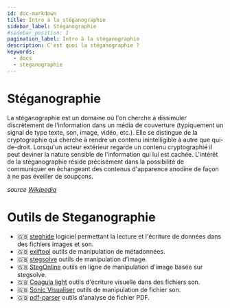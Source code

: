 ```yaml
---
id: doc-markdown
title: Intro à la stéganographie
sidebar_label: Stéganographie
#sidebar_position: 1
pagination_label: Intro à la stéganographie
description: C'est quoi la stéganographie ?
keywords:
  - docs
  - steganographie
---
```


# Stéganographie
La stéganographie est un domaine où l'on cherche à dissimuler discrètement de l'information dans un média de couverture (typiquement un signal de type texte, son, image, vidéo, etc.). Elle se distingue de la cryptographie qui cherche à rendre un contenu inintelligible à autre que qui-de-droit. Lorsqu'un acteur extérieur regarde un contenu cryptographié il peut deviner la nature sensible de l'information qui lui est cachée. L'intérêt de la stéganographie réside précisément dans la possibilité de communiquer en échangeant des contenus d'apparence anodine de façon à ne pas éveiller de soupçons.

*source [Wikipedia](https://fr.wikipedia.org/wiki/St%C3%A9ganographie)*


# Outils de Steganographie

- 🇬🇧 [steghide](https://www.kali.org/tools/steghide/) logiciel permettant la lecture et l'écriture de données dans des fichiers images et son.
- 🇬🇧 [exiftool](https://github.com/exiftool/exiftool) outils de manipulation de métadonnées.
- 🇬🇧 [stegsolve](https://github.com/zardus/ctf-tools/blob/master/stegsolve/install) outils de manipulation d'image.
- 🇬🇧 [StegOnline](https://stegonline.georgeom.net/upload) outils en ligne de manipulation d'image basée sur stegsolve.
- 🇬🇧 [Coagula light](https://www.abc.se/~re/Coagula/Coagula.html) outils d'écriture visuelle dans des fichiers son.
- 🇬🇧 [Sonic Visualiser](https://www.sonicvisualiser.org/) outils de manipulation de fichier son.
- 🇬🇧 [pdf-parser](https://www.kali.org/tools/pdf-parser/) outils d'analyse de fichier PDF.